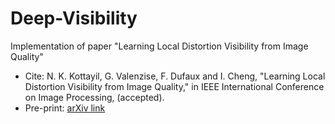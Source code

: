 # Deep-Visibility
Implementation of paper "Learning Local Distortion Visibility from Image Quality"
* Cite: N. K. Kottayil, G. Valenzise, F. Dufaux and I. Cheng, "Learning Local Distortion Visibility from Image Quality," in IEEE International Conference on Image Processing, (accepted).
* Pre-print: [arXiv link](https://arxiv.org/abs/1803.04053)
